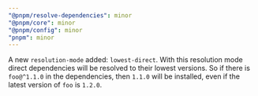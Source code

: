 ```yaml
---
"@pnpm/resolve-dependencies": minor
"@pnpm/core": minor
"@pnpm/config": minor
"pnpm": minor
---
```


A new `resolution-mode` added: `lowest-direct`. With this resolution mode direct dependencies will be resolved to their lowest versions. So if there is `foo@^1.1.0` in the dependencies, then `1.1.0` will be installed, even if the latest version of `foo` is `1.2.0`.
